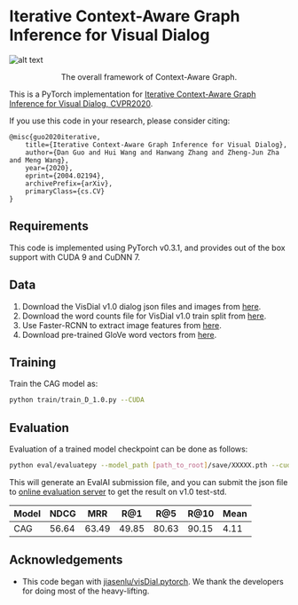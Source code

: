 Iterative Context-Aware Graph Inference for Visual Dialog
====================================


![alt text](https://github.com/wh0330/CAG_VisDial/blob/master/image/framework.png)
<p align="center">The overall framework of Context-Aware Graph.</p>



This is a PyTorch implementation for [Iterative Context-Aware Graph Inference for Visual Dialog, CVPR2020](https://arxiv.org/abs/2004.02194).


If you use this code in your research, please consider citing:

```text
@misc{guo2020iterative,
    title={Iterative Context-Aware Graph Inference for Visual Dialog},
    author={Dan Guo and Hui Wang and Hanwang Zhang and Zheng-Jun Zha and Meng Wang},
    year={2020},
    eprint={2004.02194},
    archivePrefix={arXiv},
    primaryClass={cs.CV}
}

```

Requirements
----------------------
This code is implemented using PyTorch v0.3.1, and provides out of the box support with CUDA 9 and CuDNN 7. 


Data
----------------------

1. Download the VisDial v1.0 dialog json files and images from [here][1].
2. Download the word counts file for VisDial v1.0 train split from [here][2]. 
3. Use Faster-RCNN to extract image features from [here][3].
4. Download pre-trained GloVe word vectors from [here][4].


Training
--------

Train the CAG model as:

```sh
python train/train_D_1.0.py --CUDA
```


Evaluation
----------

Evaluation of a trained model checkpoint can be done as follows:

```sh
python eval/evaluatepy --model_path [path_to_root]/save/XXXXX.pth --cuda
```
This will generate an EvalAI submission file, and you can submit the json file to [online evaluation server][5] to get the result on v1.0 test-std.

  Model  |  NDCG   |  MRR   |  R@1  | R@5  |  R@10   |  Mean  |
 ------- | ------ | ------ | ------ | ------ | ------ | ------ |
CAG | 56.64 | 63.49 | 49.85 |  80.63| 90.15 | 4.11 |

Acknowledgements
----------------

* This code began with [jiasenlu/visDial.pytorch][6]. We thank the developers for doing most of the heavy-lifting.


[1]: https://visualdialog.org/data
[2]: https://s3.amazonaws.com/visual-dialog/data/v1.0/2019/visdial_1.0_word_counts_train.json
[3]: https://github.com/peteanderson80/bottom-up-attention
[4]: https://github.com/stanfordnlp/GloVe
[5]: https://evalai.cloudcv.org/web/challenges/challenge-page/161/overview
[6]: https://github.com/jiasenlu/visDial.pytorch

